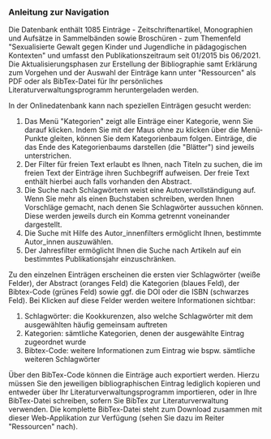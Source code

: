 ### Anleitung zur Navigation

Die Datenbank enthält 1085 Einträge - Zeitschriftenartikel, Monographien und Aufsätze in Sammelbänden sowie Broschüren - zum Themenfeld "Sexualisierte Gewalt gegen Kinder und Jugendliche in pädagogischen Kontexten" und umfasst den Publikationszeitraum seit 01/2015 bis 06/2021. Die Aktualisierungsphasen zur Erstellung der Bibliographie samt Erklärung zum Vorgehen und der Auswahl der Einträge kann unter "Ressourcen" als PDF oder als BibTex-Datei für Ihr persönliches Literaturverwaltungsprogramm heruntergeladen werden. 

In der Onlinedatenbank kann nach speziellen Einträgen gesucht werden:
<ol>
<li style="list-style:bullet; margin-left:8px;"> Das Menü "Kategorien" zeigt alle Einträge einer Kategorie, wenn Sie darauf klicken. Indem Sie mit der Maus ohne zu klicken über die Menü-Punkte gleiten, können Sie dem Kategorienbaum folgen. Einträge, die das Ende des Kategorienbaums darstellen (die "Blätter") sind jeweils unterstrichen.</li>
<li style="list-style:bullet; margin-left:8px;"> Der Filter für freien Text erlaubt es Ihnen, nach Titeln zu suchen, die im freien Text der Einträge ihren Suchbegriff aufweisen. Der freie Text enthält hierbei auch falls vorhanden den Abstract.</li>
<li style="list-style:bullet; margin-left:8px;"> Die Suche nach Schlagwörtern weist eine Autovervollständigung auf. Wenn Sie mehr als einen Buchstaben schreiben, werden Ihnen Vorschläge gemacht, nach denen Sie Schlagwörter aussuchen können. Diese werden jeweils durch ein Komma getrennt voneinander dargestellt.</li>
<li style="list-style:bullet; margin-left:8px;"> Die Suche mit Hilfe des Autor_innenfilters ermöglicht Ihnen, bestimmte Autor_innen auszuwählen.</li>
<li style="list-style:bullet; margin-left:8px;"> Der Jahresfilter ermöglicht Ihnen die Suche nach Artikeln auf ein bestimmtes Publikationsjahr einzuschränken.</li>
</ol>

Zu den einzelnen Einträgen erscheinen die ersten vier Schlagwörter (weiße Felder), der Abstract (oranges Feld) die Kategorien (blaues Feld), der Bibtex-Code (grünes Feld) sowie ggf. die DOI oder die ISBN (schwarzes Feld). Bei Klicken auf diese Felder werden weitere Informationen sichtbar:
<ol>
<li style="list-style:bullet;margin-left:8px;"> Schlagwörter: die Kookkurenzen, also welche Schlagwörter mit dem ausgewählten häufig gemeinsam auftreten</li>
<li style="list-style:bullet;margin-left:8px;"> Kategorien: sämtliche Kategorien, denen der ausgewählte Eintrag zugeordnet wurde</li>
<li style="list-style:bullet;margin-left:8px;"> Bibtex-Code: weitere Informationen zum Eintrag wie bspw. sämtliche weiteren Schlagwörter</li>
</ol>

Über den BibTex-Code können die Einträge auch exportiert werden. Hierzu müssen Sie den jeweiligen bibliographischen Eintrag lediglich kopieren und entweder über Ihr Literaturverwaltungsprogramm importieren, oder in Ihre BibTex-Datei schreiben, sofern Sie BibTex zur Literaturverwaltung verwenden. Die komplette BibTex-Datei steht zum Download zusammen mit dieser Web-Applikation zur Verfügung (sehen Sie dazu im Reiter "Ressourcen" nach).

